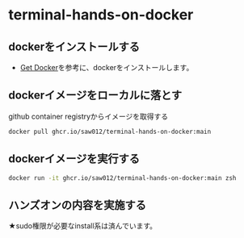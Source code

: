 # terminal-hands-on-docker

## dockerをインストールする
- [Get Docker](https://docs.docker.com/get-docker/)を参考に、dockerをインストールします。

## dockerイメージをローカルに落とす
github container registryからイメージを取得する

```bash
docker pull ghcr.io/saw012/terminal-hands-on-docker:main
```

## dockerイメージを実行する
```bash
docker run -it ghcr.io/saw012/terminal-hands-on-docker:main zsh
```

## ハンズオンの内容を実施する
★sudo権限が必要なinstall系は済んでいます。
